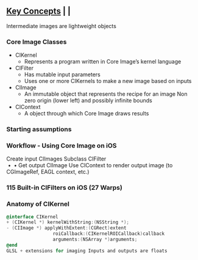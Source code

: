 

## [Key Concepts](1-key-concepts.md) | |

Intermediate images are lightweight objects


### Core Image Classes

* CIKernel
  * Represents a program written in Core Image’s kernel language
* CIFilter
  * Has mutable input parameters
  * Uses one or more CIKernels to make a new image based on inputs
* CIImage
  * An immutable object that represents the recipe for an image Non zero origin (lower left) and possibly infinite bounds
* CIContext
  * A object through which Core Image draws results


### Starting assumptions


### Workflow -  Using Core Image on iOS
Create input CIImages
Subclass CIFilter   
 •  •
Get output CIImage
Use CIContext to render output image (to CGImageRef, EAGL context, etc.)


### 115 Built-in CIFilters on iOS (27 Warps)



### Anatomy of CIKernel

``` objectivec
@interface CIKernel  
+ (CIKernel *) kernelWithString:(NSString *);
- (CIImage *) applyWithExtent:(CGRect)extent
                 roiCallback:(CIKernelROICallback)callback
                 arguments:(NSArray *)arguments;
@end
GLSL + extensions for imaging Inputs and outputs are floats
```
